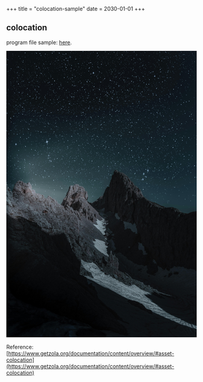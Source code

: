 +++
title = "colocation-sample"
date = 2030-01-01
+++

## colocation

program file sample: [here](sample.rs).

![alt message](image.jpg)

Reference: [https://www.getzola.org/documentation/content/overview/#asset-colocation](https://www.getzola.org/documentation/content/overview/#asset-colocation)

